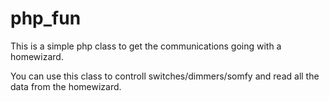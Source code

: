 php_fun
=======

This is a simple php class to get the communications
going with a homewizard.

You can use this class to controll switches/dimmers/somfy
and read all the data from the homewizard.
